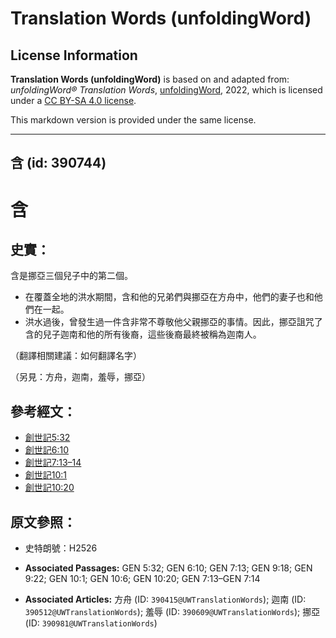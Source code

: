 # Translation Words (unfoldingWord)

## License Information

**Translation Words (unfoldingWord)** is based on and adapted from: _unfoldingWord® Translation Words_, [unfoldingWord](https://unfoldingword.org/utw), 2022, which is licensed under a [CC BY-SA 4.0 license](https://creativecommons.org/licenses/by-sa/4.0/legalcode.en).

This markdown version is provided under the same license.



--------------------------------

## 含 (id: 390744)

含
=

史實：
---

含是挪亞三個兒子中的第二個。

* 在覆蓋全地的洪水期間，含和他的兄弟們與挪亞在方舟中，他們的妻子也和他們在一起。
* 洪水過後，曾發生過一件含非常不尊敬他父親挪亞的事情。因此，挪亞詛咒了含的兒子迦南和他的所有後裔，這些後裔最終被稱為迦南人。

（翻譯相關建議：如何翻譯名字）

（另見：方舟，迦南，羞辱，挪亞）

參考經文：
-----

* [創世記5:32](https://ref.ly/Gen5:32)
* [創世記6:10](https://ref.ly/Gen6:10)
* [創世記7:13–14](https://ref.ly/Gen7:13-Gen7:14)
* [創世記10:1](https://ref.ly/Gen10:1)
* [創世記10:20](https://ref.ly/Gen10:20)

原文參照：
-----

* 史特朗號：H2526

* **Associated Passages:** GEN 5:32; GEN 6:10; GEN 7:13; GEN 9:18; GEN 9:22; GEN 10:1; GEN 10:6; GEN 10:20; GEN 7:13–GEN 7:14
* **Associated Articles:** 方舟 (ID: `390415@UWTranslationWords`); 迦南 (ID: `390512@UWTranslationWords`); 羞辱 (ID: `390609@UWTranslationWords`); 挪亞 (ID: `390981@UWTranslationWords`)

